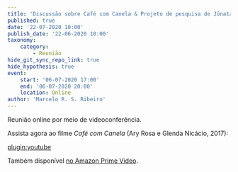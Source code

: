 ```yaml
---
title: 'Discussão sobre Café com Canela & Projeto de pesquisa de Jônatas Pereira'
published: true
date: '22-07-2020 10:00'
publish_date: '22-06-2020 10:00'
taxonomy:
    category:
        - Reunião
hide_git_sync_repo_link: true
hide_hypothesis: true
event:
    start: '06-07-2020 17:00'
    end: '06-07-2020 20:00'
    location: Online
author: 'Marcelo R. S. Ribeiro'
---
```


Reunião online por meio de videoconferência.

Assista agora ao filme _Café com Canela_ (Ary Rosa e Glenda Nicácio, 2017):

[plugin:youtube](https://www.youtube.com/watch?v=zjIopxnMV9E)

Também disponível [no Amazon Prime Video](https://www.primevideo.com/detail/Caf%C3%A9-com-Canela/0PZ0Q0W9L3LPMKJUTUCZU5CYZ5).